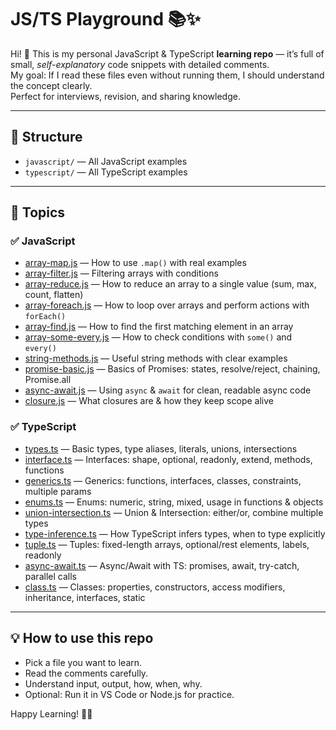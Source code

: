 # JS/TS Playground 📚✨

Hi! 👋 This is my personal JavaScript & TypeScript **learning repo** — it’s full of small, *self-explanatory* code snippets with detailed comments.  
My goal: If I read these files even without running them, I should understand the concept clearly.  
Perfect for interviews, revision, and sharing knowledge.  

---

## 📂 Structure

- `javascript/` — All JavaScript examples
- `typescript/` — All TypeScript examples

---

## 📌 Topics

### ✅ JavaScript
- [array-map.js](javascript/array-map.js) — How to use `.map()` with real examples
- [array-filter.js](javascript/array-filter.js) — Filtering arrays with conditions
- [array-reduce.js](javascript/array-reduce.js) — How to reduce an array to a single value (sum, max, count, flatten)
- [array-foreach.js](javascript/array-foreach.js) — How to loop over arrays and perform actions with `forEach()`
- [array-find.js](javascript/array-find.js) — How to find the first matching element in an array
- [array-some-every.js](javascript/array-some-every.js) — How to check conditions with `some()` and `every()`
- [string-methods.js](javascript/string-methods.js) — Useful string methods with clear examples
- [promise-basic.js](javascript/promise-basic.js) — Basics of Promises: states, resolve/reject, chaining, Promise.all
- [async-await.js](javascript/async-await.js) — Using `async` & `await` for clean, readable async code
- [closure.js](javascript/closure.js) — What closures are & how they keep scope alive

### ✅ TypeScript
- [types.ts](typescript/types.ts) — Basic types, type aliases, literals, unions, intersections
- [interface.ts](typescript/interface.ts) — Interfaces: shape, optional, readonly, extend, methods, functions
- [generics.ts](typescript/generics.ts) — Generics: functions, interfaces, classes, constraints, multiple params
- [enums.ts](typescript/enums.ts) — Enums: numeric, string, mixed, usage in functions & objects
- [union-intersection.ts](typescript/union-intersection.ts) — Union & Intersection: either/or, combine multiple types
- [type-inference.ts](typescript/type-inference.ts) — How TypeScript infers types, when to type explicitly
- [tuple.ts](typescript/tuple.ts) — Tuples: fixed-length arrays, optional/rest elements, labels, readonly
- [async-await.ts](typescript/async-await.ts) — Async/Await with TS: promises, await, try-catch, parallel calls
- [class.ts](typescript/class.ts) — Classes: properties, constructors, access modifiers, inheritance, interfaces, static

---

## 💡 How to use this repo

- Pick a file you want to learn.
- Read the comments carefully.
- Understand input, output, how, when, why.
- Optional: Run it in VS Code or Node.js for practice.

Happy Learning! 🚀✨
